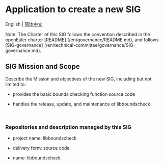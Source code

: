 
# Application to create a new SIG
English | [简体中文](./libboundscheck_cn.md)


Note: The Charter of this SIG follows the convention described in the openEuler charter [README] (/en/governance/README.md), and follows [SIG-governance] (/en/technical-committee/governance/SIG-governance.md).

## SIG Mission and Scope

Describe the Mission and objectives of the new SIG, including but not limited to:

- provides the basic bounds checking function source code

- handles the release, update, and maintenance of libboundscheck


 
### Repositories and description managed by this SIG

- project name: libboundscheck

- delivery form: source code

- name: libboundscheck


